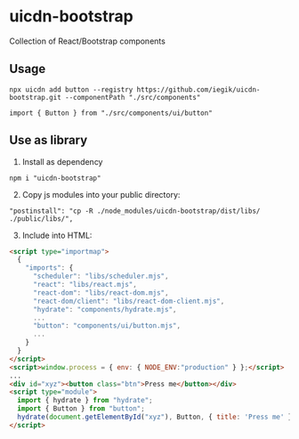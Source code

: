 # uicdn-bootstrap
Collection of React/Bootstrap components

## Usage

```
npx uicdn add button --registry https://github.com/iegik/uicdn-bootstrap.git --componentPath "./src/components"
```

```
import { Button } from "./src/components/ui/button"
```

## Use as library

1. Install as dependency

```
npm i "uicdn-bootstrap"
```

2. Copy js modules into your public directory:

```
"postinstall": "cp -R ./node_modules/uicdn-bootstrap/dist/libs/ ./public/libs/",
```

3. Include into HTML:

```html
<script type="importmap">
  {
    "imports": {
      "scheduler": "libs/scheduler.mjs",
      "react": "libs/react.mjs",
      "react-dom": "libs/react-dom.mjs",
      "react-dom/client": "libs/react-dom-client.mjs",
      "hydrate": "components/hydrate.mjs",
      ...
      "button": "components/ui/button.mjs",
      ...
    }
  }
</script>
<script>window.process = { env: { NODE_ENV:"production" } };</script>
...
<div id="xyz"><button class="btn">Press me</button></div>
<script type="module">
  import { hydrate } from "hydrate";
  import { Button } from "button";
  hydrate(document.getElementById("xyz"), Button, { title: 'Press me' });
</script>
```

